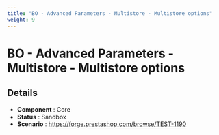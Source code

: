 ```yaml
---
title: "BO - Advanced Parameters - Multistore - Multistore options"
weight: 9
---
```


# BO - Advanced Parameters - Multistore - Multistore options
## Details
* **Component** : Core
* **Status** : Sandbox
* **Scenario** : https://forge.prestashop.com/browse/TEST-1190

